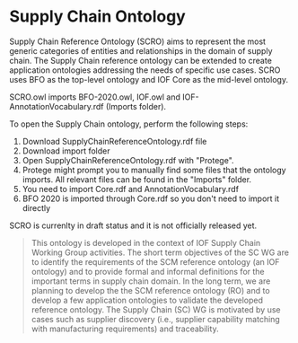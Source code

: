 # Supply Chain Ontology
Supply Chain Reference Ontology (SCRO) aims to represent the most generic categories of entities and relationships in the domain of supply chain. The Supply Chain reference ontology can be extended to create application ontologies addressing the needs of specific use cases. SCRO uses BFO as the top-level ontology and IOF Core as the mid-level ontology. 

SCRO.owl imports BFO-2020.owl, IOF.owl and IOF-AnnotationVocabulary.rdf (Imports folder). 

To open the Supply Chain ontology, perform the following steps:

1. Download SupplyChainReferenceOntology.rdf file
2. Download import folder 
3. Open SupplyChainReferenceOntology.rdf with "Protege".
4. Protege might prompt you to manually find some files that the ontology imports. All relevant files can be found in the "Imports" folder.
5. You need to import Core.rdf and AnnotationVocabulary.rdf
6. BFO 2020 is imported through Core.rdf so you don't need to import it directly 

SCRO is currenlty in draft status and it is not officially released yet.

> This ontology is developed in the context of IOF Supply Chain Working Group activities. The short term objectives of the SC WG are to identify the requirements of the SCM reference ontology (an IOF ontology) and to provide formal and informal definitions for the important terms in supply chain domain. In the long term, we are planning  to develop the the SCM reference ontology (RO) and to develop a few application ontologies to validate the developed reference ontology. The Supply Chain (SC) WG is motivated by use cases such as supplier discovery (i.e., supplier capability matching with manufacturing requirements) and  traceability.
